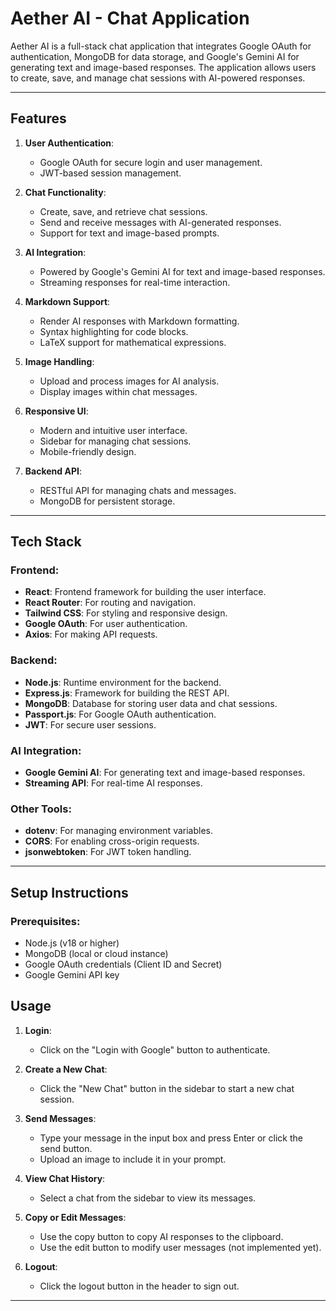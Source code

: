 

# Aether AI - Chat Application

Aether AI is a full-stack chat application that integrates Google OAuth for authentication, MongoDB for data storage, and Google's Gemini AI for generating text and image-based responses. The application allows users to create, save, and manage chat sessions with AI-powered responses.

---

## **Features**

1. **User Authentication**:
   - Google OAuth for secure login and user management.
   - JWT-based session management.

2. **Chat Functionality**:
   - Create, save, and retrieve chat sessions.
   - Send and receive messages with AI-generated responses.
   - Support for text and image-based prompts.

3. **AI Integration**:
   - Powered by Google's Gemini AI for text and image-based responses.
   - Streaming responses for real-time interaction.

4. **Markdown Support**:
   - Render AI responses with Markdown formatting.
   - Syntax highlighting for code blocks.
   - LaTeX support for mathematical expressions.

5. **Image Handling**:
   - Upload and process images for AI analysis.
   - Display images within chat messages.

6. **Responsive UI**:
   - Modern and intuitive user interface.
   - Sidebar for managing chat sessions.
   - Mobile-friendly design.

7. **Backend API**:
   - RESTful API for managing chats and messages.
   - MongoDB for persistent storage.

---

## **Tech Stack**

### **Frontend**:
- **React**: Frontend framework for building the user interface.
- **React Router**: For routing and navigation.
- **Tailwind CSS**: For styling and responsive design.
- **Google OAuth**: For user authentication.
- **Axios**: For making API requests.

### **Backend**:
- **Node.js**: Runtime environment for the backend.
- **Express.js**: Framework for building the REST API.
- **MongoDB**: Database for storing user data and chat sessions.
- **Passport.js**: For Google OAuth authentication.
- **JWT**: For secure user sessions.

### **AI Integration**:
- **Google Gemini AI**: For generating text and image-based responses.
- **Streaming API**: For real-time AI responses.

### **Other Tools**:
- **dotenv**: For managing environment variables.
- **CORS**: For enabling cross-origin requests.
- **jsonwebtoken**: For JWT token handling.

---

## **Setup Instructions**

### **Prerequisites**:
- Node.js (v18 or higher)
- MongoDB (local or cloud instance)
- Google OAuth credentials (Client ID and Secret)
- Google Gemini API key

## **Usage**

1. **Login**:
   - Click on the "Login with Google" button to authenticate.

2. **Create a New Chat**:
   - Click the "New Chat" button in the sidebar to start a new chat session.

3. **Send Messages**:
   - Type your message in the input box and press Enter or click the send button.
   - Upload an image to include it in your prompt.

4. **View Chat History**:
   - Select a chat from the sidebar to view its messages.

5. **Copy or Edit Messages**:
   - Use the copy button to copy AI responses to the clipboard.
   - Use the edit button to modify user messages (not implemented yet).

6. **Logout**:
   - Click the logout button in the header to sign out.

---


